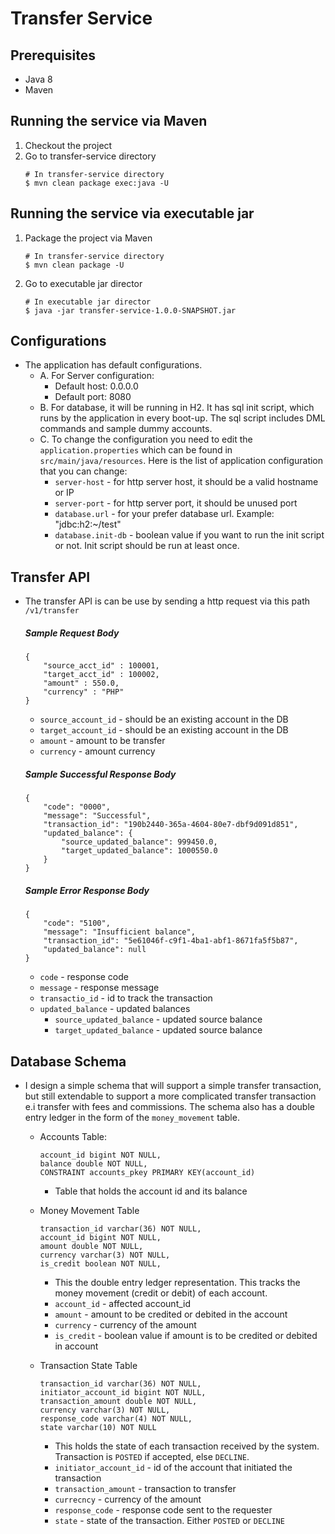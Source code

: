 # Transfer Service

## Prerequisites
* Java 8
* Maven

## Running the service via Maven
1. Checkout the project
2. Go to transfer-service directory
    ```
    # In transfer-service directory
    $ mvn clean package exec:java -U 
    ```
   
## Running the service via executable jar
1. Package the project via Maven
    ```
    # In transfer-service directory
    $ mvn clean package -U 
    ```
2. Go to executable jar director
    ```
    # In executable jar director
    $ java -jar transfer-service-1.0.0-SNAPSHOT.jar
    ```
   
## Configurations
* The application has default configurations. 
    * A. For Server configuration:
        * Default host: 0.0.0.0
        * Default port: 8080
    * B. For database, it will be running in H2. It has sql init script, which runs by the application in every boot-up. The sql script includes DML commands and sample dummy accounts.
    * C. To change the configuration you need to edit the `application.properties` which can be found in `src/main/java/resources`. Here is the list of application configuration that you can change:
        * `server-host` - for http server host, it should be a valid hostname or IP
        * `server-port` - for http server port, it should be unused port
        * `database.url` - for your prefer database url. Example: "jdbc:h2:~/test"
        * `database.init-db` - boolean value if you want to run the init script or not. Init script should be run at least once.
        
## Transfer API
* The transfer API is can be use by sending a http request via this path ``/v1/transfer``
    ##### Sample Request Body
    ```
    {
        "source_acct_id" : 100001,
        "target_acct_id" : 100002,
        "amount" : 550.0,
        "currency" : "PHP"
    }
     ``` 
    * `source_account_id` - should be an existing account in the DB
    * `target_account_id` - should be an existing account in the DB
    * `amount` - amount to be transfer
    * `currency` - amount currency
    
    ##### Sample Successful Response Body
    ```
    {
        "code": "0000",
        "message": "Successful",
        "transaction_id": "190b2440-365a-4604-80e7-dbf9d091d851",
        "updated_balance": {
            "source_updated_balance": 999450.0,
            "target_updated_balance": 1000550.0
        }
    }
    ```
  
    ##### Sample Error Response Body
    ```
    {
        "code": "5100",
        "message": "Insufficient balance",
        "transaction_id": "5e61046f-c9f1-4ba1-abf1-8671fa5f5b87",
        "updated_balance": null
    }
    ```
     * `code` - response code
     * `message` - response message
     * `transactio_id` - id to track the transaction
     * `updated_balance` - updated balances
        * `source_updated_balance` - updated source balance
        * `target_updated_balance` - updated source balance

## Database Schema
* I design a simple schema that will support a simple transfer transaction, but still extendable to support a more complicated transfer transaction e.i transfer with fees and commissions. The schema also has a double entry ledger in the form of the `money_movement` table.
    * Accounts Table:
        ```
        account_id bigint NOT NULL,
        balance double NOT NULL,
        CONSTRAINT accounts_pkey PRIMARY KEY(account_id)
        ``` 
        * Table that holds the account id and its balance
    
    * Money Movement Table
        ```
        transaction_id varchar(36) NOT NULL,
        account_id bigint NOT NULL,
        amount double NOT NULL,
        currency varchar(3) NOT NULL,
        is_credit boolean NOT NULL,
        ```
        * This the double entry ledger representation. This tracks the money movement (credit or debit) of each account.
        * `account_id` - affected account_id
        * `amount` - amount to be credited or debited in the account
        * `currency` - currency of the amount
        * `is_credit` - boolean value if amount is to be credited or debited in account
    
    * Transaction State Table
        ```
        transaction_id varchar(36) NOT NULL,
        initiator_account_id bigint NOT NULL,
        transaction_amount double NOT NULL,
        currency varchar(3) NOT NULL,
        response_code varchar(4) NOT NULL,
        state varchar(10) NOT NULL
        ``` 
        * This holds the state of each transaction received by the system. Transaction is `POSTED` if accepted, else `DECLINE`.
        * `initiator_account_id` - id of the account that initiated the transaction
        * `transaction_amount` - transaction to transfer
        * `currecncy` - currency of the amount
        * `response_code` - response code sent to the requester
        * `state` - state of the transaction. Either `POSTED` or `DECLINE`